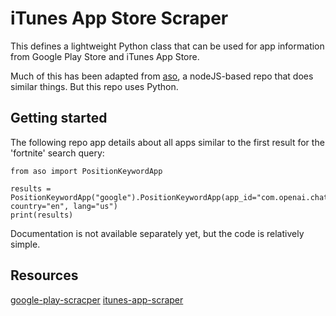 # iTunes App Store Scraper
This defines a lightweight Python class that can be used for app 
information from Google Play Store and iTunes App Store.

Much of this has been adapted from 
[aso](https://github.com/facundoolano/aso), a 
nodeJS-based repo that does similar things. But this repo uses Python.

## Getting started
The following repo app details about all apps similar to the first result 
for the 'fortnite' search query:

```
from aso import PositionKeywordApp

results = PositionKeywordApp("google").PositionKeywordApp(app_id="com.openai.chatgpt", country="en", lang="us")
print(results)
```

Documentation is not available separately yet, but the code is relatively
simple.

## Resources
[google-play-scracper](https://github.com/JoMingyu/google-play-scraper)
[itunes-app-scraper](https://github.com/smit-kukadiya/itunes-app-scraper)